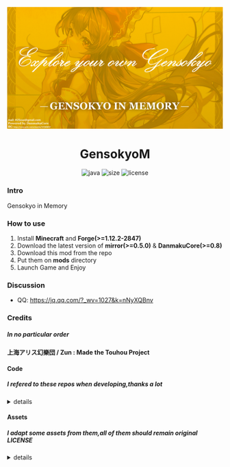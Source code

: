 <div align=center>
  <img src="docs/img/bg.jpg"  alt="[BG](docs/img/bg.jpg)"/>
  <h1 align="center">GensokyoM</h1> 
</div>
<div align=center>
  <img src="https://img.shields.io/badge/java-1.8.0-red" alt="java">
  <img src="https://img.shields.io/github/languages/code-size/IAXRetailer/GensokyoM" alt="size">
  <img src="https://img.shields.io/github/license/IAXRetailer/GensokyoM" alt="license">
</div>

### Intro

Gensokyo in Memory

### How to use

 1. Install **Minecraft** and **Forge(>=1.12.2-2847)**
 2. Download the latest version of **mirror(>=0.5.0)** & **DanmakuCore(>=0.8)**
 3. Download this mod from the repo
 4. Put them on **mods** directory
 5. Launch Game and Enjoy 


### Discussion

 - QQ: https://jq.qq.com/?_wv=1027&k=nNyXQBnv

### Credits

##### In **no particular** order

#### 上海アリス幻樂団 / Zun : Made the Touhou Project

#### Code

##### I refered to these repos when developing,thanks a lot

<details>
<summary>details</summary>

##### DanmakuCore

https://github.com/TeamNightclipse/DanmakuCore

##### Grimoire-Of-Alice

https://github.com/TeamNightclipse/Grimoire-Of-Alice

</details>

#### Assets

##### I adapt some assets from them,all of them should remain original LICENSE

<details>
<summary>details</summary>

...

</details>